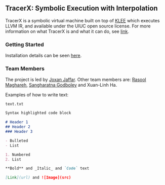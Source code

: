 ## TracerX: Symbolic Execution with Interpolation

TracerX is a symbolic virtual machine built on top of [KLEE](https://klee.github.io/) which executes LLVM IR, and available under the UIUC open source license. For more information on what TracerX is and what it can do, see [link](https://arxiv.org/...).

### Getting Started

Installation details can be seen [here](https://tracer-x.github.io/gettingstarted). 

### Team Members

The project is led by [Joxan Jaffar](https://www.comp.nus.edu.sg/~joxan/). Other team members are: [Rasool Maghareh](https://www.comp.nus.edu.sg/~rasool/), [Sangharatna Godboley](...) and Xuan-Linh Ha.

Examples of how to write text:

`text.txt`

```markdown
Syntax highlighted code block

# Header 1
## Header 2
### Header 3

- Bulleted
- List

1. Numbered
2. List

**Bold** and _Italic_ and `Code` text

[Link](url) and ![Image](src)
```
